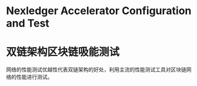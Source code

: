 Nexledger Accelerator Configuration and Test
=
双链架构区块链吸能测试
==
网络的性能测试优越性代表双链架构的好处，利用主流的性能测试工具对区块链网络的性能进行测试。

